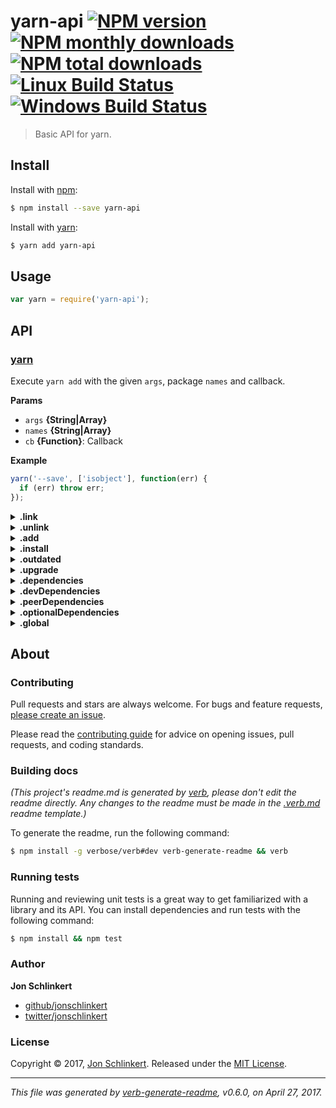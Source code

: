 # yarn-api [![NPM version](https://img.shields.io/npm/v/yarn-api.svg?style=flat)](https://www.npmjs.com/package/yarn-api) [![NPM monthly downloads](https://img.shields.io/npm/dm/yarn-api.svg?style=flat)](https://npmjs.org/package/yarn-api)  [![NPM total downloads](https://img.shields.io/npm/dt/yarn-api.svg?style=flat)](https://npmjs.org/package/yarn-api) [![Linux Build Status](https://img.shields.io/travis/jonschlinkert/yarn-api.svg?style=flat&label=Travis)](https://travis-ci.org/jonschlinkert/yarn-api) [![Windows Build Status](https://img.shields.io/appveyor/ci/jonschlinkert/yarn-api.svg?style=flat&label=AppVeyor)](https://ci.appveyor.com/project/jonschlinkert/yarn-api)

> Basic API for yarn.

## Install

Install with [npm](https://www.npmjs.com/):

```sh
$ npm install --save yarn-api
```

Install with [yarn](https://yarnpkg.com):

```sh
$ yarn add yarn-api
```

## Usage

```js
var yarn = require('yarn-api');
```

## API

### [yarn](index.js#L34)

Execute `yarn add` with the given `args`, package `names` and callback.

**Params**

* `args` **{String|Array}**
* `names` **{String|Array}**
* `cb` **{Function}**: Callback

**Example**

```js
yarn('--save', ['isobject'], function(err) {
  if (err) throw err;
});
```

<details>
<summary><strong>.link</strong></summary>

### [.link](index.js#L61)

Symlink the current project to global `node_modules`. Visit the yarn docs for [link](https://yarnpkg.com/en/docs/cli/link).

**Params**

* `cb` **{Function}**: Callback

**Example**

```js
yarn.link(function(err) {
  if (err) throw err;
});
```

</details>

<details>
<summary><strong>.unlink</strong></summary>

### [.unlink](index.js#L79)

Unlink a previously created symlink for a package. Visit the yarn docs for [unlink](https://yarnpkg.com/en/docs/cli/unlink).

**Params**

* `cb` **{Function}**: Callback

**Example**

```js
yarn.unlink(function(err) {
  if (err) throw err;
});
```

</details>

<details>
<summary><strong>.add</strong></summary>

### [.add](index.js#L99)

Installs one or more packages and any packages they depend on.

Visit the yarn docs for [add](https://yarnpkg.com/en/docs/cli/add).

**Params**

* `names` **{String|Array}**: package names
* `cb` **{Function}**: Callback

**Example**

```js
yarn.add('isobject', function(err) {
  if (err) throw err;
});
```

</details>

<details>
<summary><strong>.install</strong></summary>

### [.install](index.js#L120)

Install all dependencies for a project. This is most commonly used when you have just checked out code for a project, or when another developer on the project has added a new dependency that you need to pick up.

Visit the yarn docs for [install](https://yarnpkg.com/en/docs/cli/install).

**Params**

* `cb` **{Function}**: Callback

**Example**

```js
yarn.install(function(err) {
  if (err) throw err;
});
```

</details>

<details>
<summary><strong>.outdated</strong></summary>

### [.outdated](index.js#L140)

Checks for outdated package dependencies.

Visit the yarn docs for [outdated](https://yarnpkg.com/en/docs/cli/outdated).

**Params**

* `names` **{String|Array}**: package names
* `cb` **{Function}**: Callback

**Example**

```js
yarn.outdated('isobject', function(err) {
  if (err) throw err;
});
```

</details>

<details>
<summary><strong>.upgrade</strong></summary>

### [.upgrade](index.js#L161)

Updates all dependencies to their latest version based on the version range specified in the package.json file. The `yarn.lock` file will be (re)created as well.

Visit the yarn docs for [upgrade](https://yarnpkg.com/en/docs/cli/upgrade).

**Params**

* `cb` **{Function}**: Callback

**Example**

```js
yarn.upgrade(function(err) {
  if (err) throw err;
});
```

</details>

<details>
<summary><strong>.dependencies</strong></summary>

### [.dependencies](index.js#L180)

Execute `yarn add` with one or more package `names`. Updates `dependencies` in package.json.

**Params**

* `names` **{String|Array}**: One or more package names to install
* `cb` **{Function}**: Callback

**Example**

```js
yarn.dependencies('micromatch', function(err) {
  if (err) throw err;
});
```

</details>

<details>
<summary><strong>.devDependencies</strong></summary>

### [.devDependencies](index.js#L205)

Execute `yarn add --dev` with one or more package `names`. Updates `devDependencies` in package.json.

**Params**

* `names` **{String|Array}**: One or more package names to install
* `cb` **{Function}**: Callback

**Example**

```js
// defined as a string
yarn.devDependencies('micromatch', function(err) {
  if (err) throw err;
});

// or as an array
yarn.devDependencies(['micromatch', 'is-glob'], function(err) {
  if (err) throw err;
});
```

</details>

<details>
<summary><strong>.peerDependencies</strong></summary>

### [.peerDependencies](index.js#L224)

Execute `yarn add --peer` with one or more package `names`. Updates `peerDependencies` in package.json.

**Params**

* `names` **{String|Array}**: One or more package names to install
* `cb` **{Function}**: Callback

**Example**

```js
yarn.peerDependencies('isobject', function(err) {
  if (err) throw err;
});
```

</details>

<details>
<summary><strong>.optionalDependencies</strong></summary>

### [.optionalDependencies](index.js#L243)

Execute `yarn add --optional` with one or more package `names`. Updates `optionalDependencies` in package.json.

**Params**

* `names` **{String|Array}**: One or more package names to install
* `cb` **{Function}**: Callback

**Example**

```js
yarn.optionalDependencies('isobject', function(err) {
  if (err) throw err;
});
```

</details>

<details>
<summary><strong>.global</strong></summary>

### [.global](index.js#L261)

Execute `yarn add --global` with one or more package `names`.

**Params**

* `names` **{String|Array}**: One or more package names to install
* `cb` **{Function}**: Callback

**Example**

```js
yarn.global('mocha', function(err) {
  if (err) throw err;
});
```

</details>

## About

### Contributing

Pull requests and stars are always welcome. For bugs and feature requests, [please create an issue](../../issues/new).

Please read the [contributing guide](.github/contributing.md) for advice on opening issues, pull requests, and coding standards.

### Building docs

_(This project's readme.md is generated by [verb](https://github.com/verbose/verb-generate-readme), please don't edit the readme directly. Any changes to the readme must be made in the [.verb.md](.verb.md) readme template.)_

To generate the readme, run the following command:

```sh
$ npm install -g verbose/verb#dev verb-generate-readme && verb
```

### Running tests

Running and reviewing unit tests is a great way to get familiarized with a library and its API. You can install dependencies and run tests with the following command:

```sh
$ npm install && npm test
```

### Author

**Jon Schlinkert**

* [github/jonschlinkert](https://github.com/jonschlinkert)
* [twitter/jonschlinkert](https://twitter.com/jonschlinkert)

### License

Copyright © 2017, [Jon Schlinkert](https://github.com/jonschlinkert).
Released under the [MIT License](LICENSE).

***

_This file was generated by [verb-generate-readme](https://github.com/verbose/verb-generate-readme), v0.6.0, on April 27, 2017._